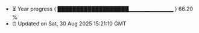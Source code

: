 - ⏳ Year progress { ███████████████████▁▁▁▁▁▁▁▁▁▁▁ } 66.20 %
- ⏰ Updated on Sat, 30 Aug 2025 15:21:10 GMT

